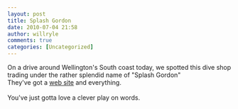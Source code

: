 ```yaml
---
layout: post
title: Splash Gordon
date: 2010-07-04 21:58
author: willryle
comments: true
categories: [Uncategorized]
---
```

<div id="msgcns!6DC4413C2DF787C8!2186" class="bvMsg"><div>On a drive around Wellington's South coast today, we spotted this dive shop trading under the rather splendid name of &quot;Splash Gordon&quot;</div>
<div>They've got a <a href="http://www.splashgordon.co.nz/" rel="nofollow">web site</a> and everything.</div>
<div> </div>
<div><a href="http://willryle.files.wordpress.com/2010/07/wellingtonsouthcoast020.jpg?w=300" rel="WLPP;url=https://hp4ahw.blu.livefilestore.com/y1m3mJhie3mlioZT57U3Vkytu4reN7jqWC_t4V7ASzUaA7sCsvebQIxEi09msf3qNUZJjg313BQnCS4ICcoN3I9QNDmQLkW-zpgH8s0GlsVj2TjcEbrbfaKiPv50O2DWBIMzkFQKOO0P8S2juCPN4bp7Q/Wellington%20South%20Coast%20020.JPG?psid"><img alt="" src="http://willryle.files.wordpress.com/2010/07/wellingtonsouthcoast020.jpg?w=300" /></a></div>
<div>You've just gotta love a clever play on words.</div></div>
